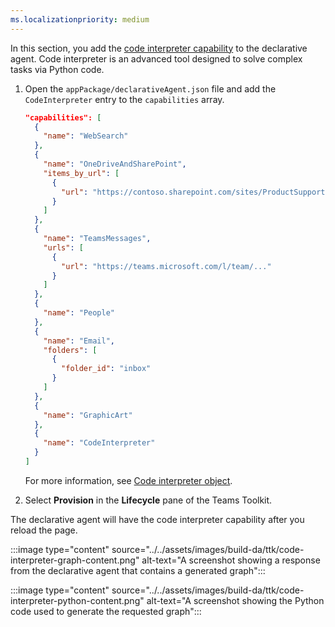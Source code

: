 ```yaml
---
ms.localizationpriority: medium
---
```


<!-- markdownlint-disable MD041 -->

In this section, you add the [code interpreter capability](../../code-interpreter.md) to the declarative agent. Code interpreter is an advanced tool designed to solve complex tasks via Python code.

1. Open the `appPackage/declarativeAgent.json` file and add the `CodeInterpreter` entry to the `capabilities` array.

    ```json
    "capabilities": [
      {
        "name": "WebSearch"
      },
      {
        "name": "OneDriveAndSharePoint",
        "items_by_url": [
          {
            "url": "https://contoso.sharepoint.com/sites/ProductSupport"
          }
        ]
      },
      {
        "name": "TeamsMessages",
        "urls": [
          {
            "url": "https://teams.microsoft.com/l/team/..."
          }
        ]
      },
      {
        "name": "People"
      },
      {
        "name": "Email",
        "folders": [
          {
            "folder_id": "inbox"
          }
        ]
      },
      {
        "name": "GraphicArt"
      },
      {
        "name": "CodeInterpreter"
      }
    ]
    ```

    For more information, see [Code interpreter object](../../declarative-agent-manifest-1.3.md#code-interpreter-object).

1. Select **Provision** in the **Lifecycle** pane of the Teams Toolkit.

The declarative agent will have the code interpreter capability after you reload the page.

:::image type="content" source="../../assets/images/build-da/ttk/code-interpreter-graph-content.png" alt-text="A screenshot showing a response from the declarative agent that contains a generated graph":::

:::image type="content" source="../../assets/images/build-da/ttk/code-interpreter-python-content.png" alt-text="A screenshot showing the Python code used to generate the requested graph":::
